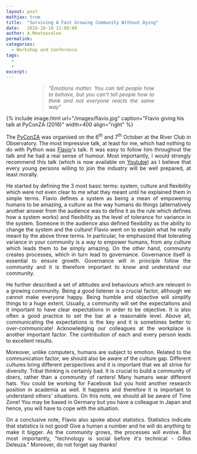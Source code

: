 ```yaml
---
layout: post
mathjax: true
title:  "Surviving A Fast Growing Community Without Dying"
date:   2016-10-10 12:00:00
author: A.Mootoovaloo
permalink:
categories:
  - Workshop and Conference
tags:
  - 
  -
excerpt:
---
```


<style>
blockquote {
    display: block;
    margin-top: 1em;
    margin-bottom: 1em;
    margin-left: 100px;
    margin-right: 100px;
}
</style>

<blockquote>
<p align="justify"><i>"Emotions matter. You can tell people how to behave, but you can't tell people how to think and not everyone reacts the same way"</i></p>
</blockquote>

{% include image.html url="/images/flavio.jpg" caption="Flavio giving his talk at PyConZA (2016)" width=400 align="right" %}

<p align="justify">The <a href="https://za.pycon.org/">PyConZA</a> was organised on the 6<sup>th</sup> and 7<sup>th</sup> October at the River Club in Observatory. The most impressive talk, at least for me, which had nothing to do with Python was <a href="https://it.linkedin.com/in/fpercoco">Flavio</a>'s talk. It was easy to follow him throughout the talk and he had a real sense of humour. Most importantly, I would strongly recommend this talk (which is now available on <a href="https://www.youtube.com/watch?v=bW_AEmKbB_o">Youtube</a>) as I believe that every young persons willing to join the industry will be well prepared, at least morally.</p> 

<p align="justify">He started by defining the 3 most basic terms: system, culture and flexibility which were not even clear to me what they meant until he explained them in simple terms. Flavio defines a system as being a mean of empowering humans to be amazing, a culture as the way humans do things (alternatively another answer from the audience was to define it as the rule which defines how a system works) and flexibility as the level of tolerance for variance in the system. Someone in the audience also defined flexibility as the ability to change the system and the culture! Flavio went on to explain what he really meant by the above three terms. In particular, he emphasized that tolerating variance in your community is a way to empower humans, from any culture which leads them to be simply amazing. On the other hand, community creates processes, which in turn lead to governance. Governance itself is essential to ensure growth. Governance will in principle follow the community and it is therefore important to know and understand our community.</p> 

<p align="justify">He further described a set of attitudes and behaviours which are relevant in a growing community. Being a good listener is a crucial factor, although we cannot make everyone happy. Being humble and objective will simplify things to a huge extent. Usually, a community will set the expectations and it important to have clear expectations in order to be objective. It is also often a good practice to set the bar at a reasonable level. Above all, communicating the expectations is the key and it is sometimes better to over-communicate! Acknowledging our colleagues at the workplace is another important factor. The contribution of each and every person leads to excellent results.</p>

<p align="justify">Moreover, unlike computers, humans are subject to emotion. Related to the communication factor, we should also be aware of the culture gap. Different cultures bring different perspectives and it is important that we all strive for diversity. Tribal thinking is certainly bad. It is crucial to build a community of doers, rather than a community of ranters! Many humans wear different hats. You could be working for Facebook but you hold another research position in academia as well. It happens and therefore it is important to understand others' situations. On this note, we should all be aware of Time Zone! You may be based in Germany but you have a colleague in Japan and hence, you will have to cope with the situation.</p>

<p align="justify">On a conclusive note, Flavio also spoke about statistics. Statistics indicate that statistics is not good! Give a human a number and he will do anything to make it bigger. As the community grows, the processes will evolve. But most importantly, "technology is social before it's technical - Gilles Deleuza." Moreover, do not forget say thanks! </p>





